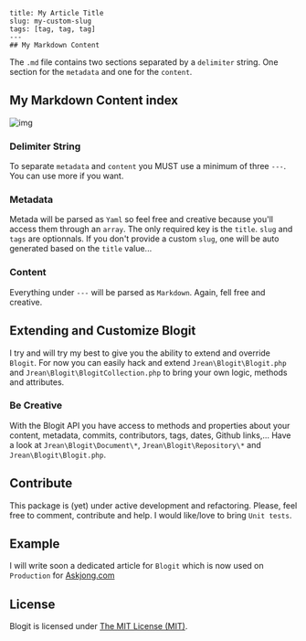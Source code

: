     title: My Article Title
    slug: my-custom-slug
    tags: [tag, tag, tag]
    ---
    ## My Markdown Content

The `.md` file contains two sections separated by a `delimiter` string. One
section for the `metadata` and one for the `content`.


## My Markdown Content index
![img](https://i.ytimg.com/vi/tntOCGkgt98/maxresdefault.jpg)

### Delimiter String

To separate `metadata` and `content` you MUST use a minimum of three `---`.
You can use more if you want.

### Metadata

Metada will be parsed as `Yaml` so feel free and creative because
you'll access them through an `array`. The only required key is the
`title`. `slug` and `tags` are optionnals. If you don't provide a custom
`slug`, one will be auto generated based on the `title` value...

### Content

Everything under `---` will be parsed as `Markdown`. Again, fell free and
creative.

## Extending and Customize Blogit

I try and will try my best to give you the ability to extend and override
`Blogit`. For now you can easily hack and extend `Jrean\Blogit\Blogit.php` and
`Jrean\Blogit\BlogitCollection.php` to bring your own logic, methods and
attributes.

### Be Creative

With the Blogit API you have access to methods and properties about your
content, metadata, commits, contributors, tags, dates, Github links,...
Have a look at `Jrean\Blogit\Document\*`, `Jrean\Blogit\Repository\*`
and `Jrean\Blogit\Blogit.php`.

## Contribute

This package is (yet) under active development and refactoring.
Please, feel free to comment, contribute and help. I would like/love to bring
`Unit tests`.

## Example

I will write soon a dedicated article for `Blogit` which is now used
on `Production` for [Askjong.com](http://www.askjong.com "AskJong, Quick Updates and Practical Approaches about anything Tech., Laravel, Vim, Php, DigitalOcean and Web Programming.")

## License

Blogit is licensed under [The MIT License (MIT)](LICENSE).


